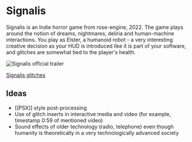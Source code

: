 # Signalis

Signalis is an Indie horror game from rose-engine, 2022. The game plays around the notion of dreams, nightmares, deliria and human-machine interactions. You play as Elster, a humanoid robot - a very interesting creative decision as your HUD is introduced like it is part of your software, and glitches are somewhat tied to the player's health.

![Signalis official trailer](https://www.youtube.com/watch?v=1okoqNHFlXc)

[Signalis glitches](https://drive.google.com/file/d/1ijeIurUYsydrPZYBq1Z0-PhEYO6qBPdE/view?usp=sharing)

## Ideas

- [[PSX]] style post-processing
- Use of glitch inserts in interactive media and video (for example, timestamp 0:59 of mentioned video)
- Sound effects of older technology (radio, telephone) even though humanity is theoretically in a very technologically advanced society